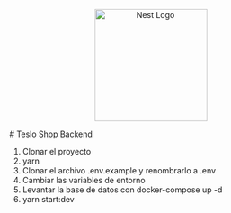 <p align="center">
  <a href="http://nestjs.com/" target="blank"><img src="https://nestjs.com/img/logo-small.svg" width="200" alt="Nest Logo" /></a>
</p>
# Teslo Shop Backend

1. Clonar el proyecto
2. yarn
3. Clonar el archivo .env.example y renombrarlo a .env
4. Cambiar las variables de entorno
5. Levantar la base de datos con docker-compose up -d
6. yarn start:dev
